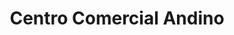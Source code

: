 ---
title: "Centro Comercial Andino"
url: /bogota-d-c/centro-comercial-andino/
shop: Einkaufszentrum
---